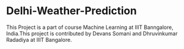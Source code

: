 # Delhi-Weather-Prediction

This Project is a part of course Machine Learning at IIIT Banngalore, India.This project is contributed by Devans Somani and Dhruvinkumar Radadiya at IIIT Bangalore.
